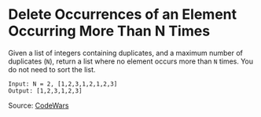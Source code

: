 # Delete Occurrences of an Element Occurring More Than N Times

Given a list of integers containing duplicates, and a maximum number of duplicates (`N`), return a list where no element occurs more than `N` times. You do not need to sort the list.

```
Input: N = 2, [1,2,3,1,2,1,2,3]
Output: [1,2,3,1,2,3]
```

Source: [CodeWars](https://www.codewars.com/kata/554ca54ffa7d91b236000023)